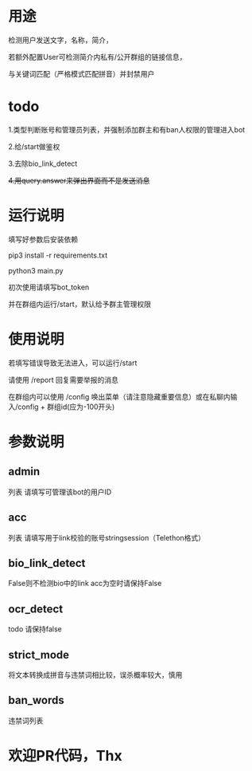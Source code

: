 # 用途
检测用户发送文字，名称，简介，

若额外配置User可检测简介内私有/公开群组的链接信息，

与关键词匹配（严格模式匹配拼音）并封禁用户
# todo
1.类型判断账号和管理员列表，并强制添加群主和有ban人权限的管理进入bot

2.给/start做鉴权

3.去除bio_link_detect

~~4.用query.answer来弹出界面而不是发送消息~~

# 运行说明
填写好参数后安装依赖

pip3 install -r requirements.txt 

python3 main.py

初次使用请填写bot_token

并在群组内运行/start，默认给予群主管理权限

# 使用说明
若填写错误导致无法进入，可以运行/start

请使用 /report 回复需要举报的消息

在群组内可以使用 /config 唤出菜单（请注意隐藏重要信息）或在私聊内输入/config + 群组id(应为-100开头)

# 参数说明
## admin
列表 请填写可管理该bot的用户ID
## acc
列表 请填写用于link校验的账号stringsession（Telethon格式）
## bio_link_detect
False则不检测bio中的link acc为空时请保持False
## ocr_detect
todo 请保持false
## strict_mode
将文本转换成拼音与违禁词相比较，误杀概率较大，慎用 
## ban_words
违禁词列表
# 欢迎PR代码，Thx